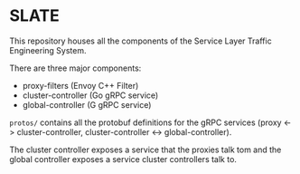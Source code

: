 # SLATE

This repository houses all the components of the Service Layer Traffic Engineering System.

There are three major components:
- proxy-filters (Envoy C++ Filter)
- cluster-controller (Go gRPC service)
- global-controller (G gRPC service)

`protos/` contains all the protobuf definitions for the gRPC services (proxy <-> cluster-controller, cluster-controller <-> global-controller).

The cluster controller exposes a service that the proxies talk tom and the global controller exposes a service cluster controllers talk to.